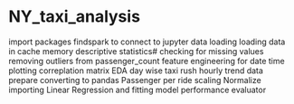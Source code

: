 # NY_taxi_analysis

import packages 
findspark to connect to jupyter
data loading
loading data in cache memory
descriptive statistics#
checking for missing values
removing outliers from passenger_count
feature engineering for date time
plotting correplation matrix
EDA
day wise taxi rush
hourly trend
data prepare converting to pandas
Passenger per ride
scaling 
Normalize
importing Linear Regression and fitting model
performance evaluator
